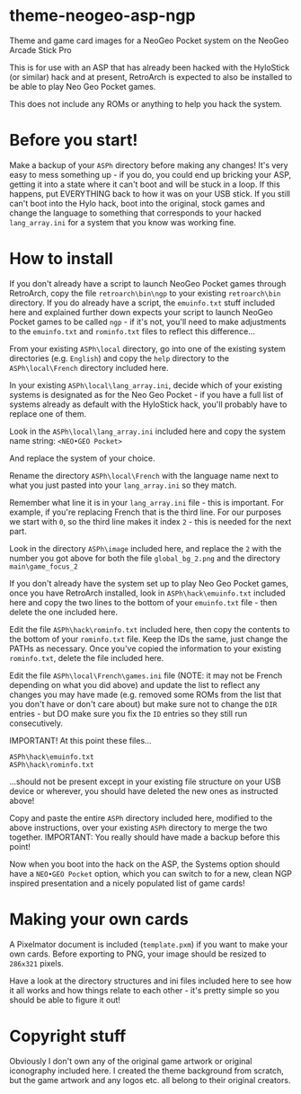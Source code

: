 # theme-neogeo-asp-ngp
Theme and game card images for a NeoGeo Pocket system on the NeoGeo Arcade Stick Pro

This is for use with an ASP that has already been hacked with the HyloStick (or similar)
hack and at present, RetroArch is expected to also be installed to be able to play
Neo Geo Pocket games.

This does not include any ROMs or anything to help you hack the system.

# Before you start!

Make a backup of your `ASPh` directory before making any changes! It's very easy to mess
something up - if you do, you could end up bricking your ASP, getting it into a state
where it can't boot and will be stuck in a loop. If this happens, put EVERYTHING back
to how it was on your USB stick. If you still can't boot into the Hylo hack, boot into
the original, stock games and change the language to something that corresponds to your
hacked `lang_array.ini` for a system that you know was working fine.

# How to install

If you don't already have a script to launch NeoGeo Pocket games through RetroArch, copy
the file `retroarch\bin\ngp` to your existing `retroarch\bin` directory. If you do already
have a script, the `emuinfo.txt` stuff included here and explained further down expects
your script to launch NeoGeo Pocket games to be called `ngp` - if it's not, you'll need
to make adjustments to the `emuinfo.txt` and `rominfo.txt` files to reflect this
difference...

From your existing `ASPh\local` directory, go into one of the existing system directories
(e.g. `English`) and copy the `help` directory to the `ASPh\local\French` directory
included here.

In your existing `ASPh\local\lang_array.ini`, decide which of your existing systems is
designated as for the Neo Geo Pocket - if you have a full list of systems already as
default with the HyloStick hack, you'll probably have to replace one of them.

Look in the `ASPh\local\lang_array.ini` included here and copy the system name string:
`<NEO•GEO Pocket>`

And replace the system of your choice.

Rename the directory `ASPh\local\French` with the language name next to what you just
pasted into your `lang_array.ini` so they match.

Remember what line it is in your `lang_array.ini` file - this is important. For example,
if you're replacing French that is the third line. For our purposes we start with `0`, so
the third line makes it index `2` - this is needed for the next part.

Look in the directory `ASPh\image` included here, and replace the `2` with the number
you got above for both the file `global_bg_2.png` and the directory `main\game_focus_2`

If you don't already have the system set up to play Neo Geo Pocket games, once you have
RetroArch installed, look in `ASPh\hack\emuinfo.txt` included here and copy the two lines
to the bottom of your `emuinfo.txt` file - then delete the one included here.

Edit the file `ASPh\hack\rominfo.txt` included here, then copy the contents to the bottom
of your `rominfo.txt` file. Keep the IDs the same, just change the PATHs as necessary.
Once you've copied the information to your existing `rominfo.txt`, delete the file
included here.

Edit the file `ASPh\local\French\games.ini` file (NOTE: it may not be French depending on
what you did above) and update the list to reflect any changes you may have made (e.g.
removed some ROMs from the list that you don't have or don't care about) but make sure
not to change the `DIR` entries - but DO make sure you fix the `ID` entries so they still
run consecutively.

IMPORTANT! At this point these files...

`ASPh\hack\emuinfo.txt`  
`ASPh\hack\rominfo.txt`

...should not be present except in your existing file structure on your USB device or
wherever, you should have deleted the new ones as instructed above!

Copy and paste the entire `ASPh` directory included here, modified to the above
instructions, over your existing `ASPh` directory to merge the two together. IMPORTANT:
You really should have made a backup before this point!

Now when you boot into the hack on the ASP, the Systems option should have a
`NEO•GEO Pocket` option, which you can switch to for a new, clean NGP inspired
presentation and a nicely populated list of game cards!

# Making your own cards

A Pixelmator document is included (`template.pxm`) if you want to make your own cards.
Before exporting to PNG, your image should be resized to `286x321` pixels.

Have a look at the directory structures and ini files included here to see how it all
works and how things relate to each other - it's pretty simple so you should be able to
figure it out!

# Copyright stuff

Obviously I don't own any of the original game artwork or original iconography included
here. I created the theme background from scratch, but the game artwork and any logos etc.
all belong to their original creators.